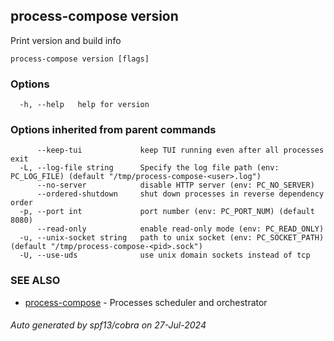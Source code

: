 ## process-compose version

Print version and build info

```
process-compose version [flags]
```

### Options

```
  -h, --help   help for version
```

### Options inherited from parent commands

```
      --keep-tui             keep TUI running even after all processes exit
  -L, --log-file string      Specify the log file path (env: PC_LOG_FILE) (default "/tmp/process-compose-<user>.log")
      --no-server            disable HTTP server (env: PC_NO_SERVER)
      --ordered-shutdown     shut down processes in reverse dependency order
  -p, --port int             port number (env: PC_PORT_NUM) (default 8080)
      --read-only            enable read-only mode (env: PC_READ_ONLY)
  -u, --unix-socket string   path to unix socket (env: PC_SOCKET_PATH) (default "/tmp/process-compose-<pid>.sock")
  -U, --use-uds              use unix domain sockets instead of tcp
```

### SEE ALSO

* [process-compose](process-compose.md)	 - Processes scheduler and orchestrator

###### Auto generated by spf13/cobra on 27-Jul-2024
